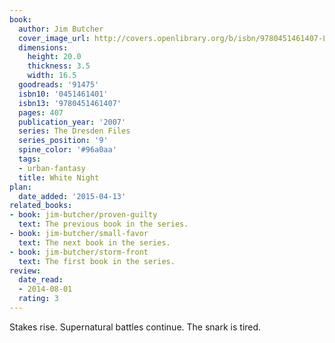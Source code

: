 ```yaml
---
book:
  author: Jim Butcher
  cover_image_url: http://covers.openlibrary.org/b/isbn/9780451461407-L.jpg
  dimensions:
    height: 20.0
    thickness: 3.5
    width: 16.5
  goodreads: '91475'
  isbn10: '0451461401'
  isbn13: '9780451461407'
  pages: 407
  publication_year: '2007'
  series: The Dresden Files
  series_position: '9'
  spine_color: '#96a0aa'
  tags:
  - urban-fantasy
  title: White Night
plan:
  date_added: '2015-04-13'
related_books:
- book: jim-butcher/proven-guilty
  text: The previous book in the series.
- book: jim-butcher/small-favor
  text: The next book in the series.
- book: jim-butcher/storm-front
  text: The first book in the series.
review:
  date_read:
  - 2014-08-01
  rating: 3
---
```


Stakes rise. Supernatural battles continue. The snark is tired.
